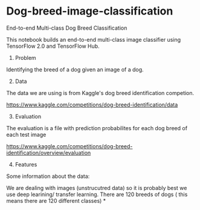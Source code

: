 # Dog-breed-image-classification

End-to-end Multi-class Dog Breed Classification

This notebook builds an end-to-end multi-class image classifier using TensorFlow 2.0 and TensorFlow Hub.

1. Problem

Identifying the breed of a dog given an image of a dog.

2. Data

The data we are using is from Kaggle's dog breed identification competion.

https://www.kaggle.com/competitions/dog-breed-identification/data

3. Evaluation

The evaluation is a file with prediction probabilites for each dog breed of each test image

https://www.kaggle.com/competitions/dog-breed-identification/overview/evaluation

4. Features

Some information about the data:

We are dealing with images (unstrucutred data) so it is probably best we use deep learining/ transfer learning.
There are 120 breeds of dogs ( this means there are 120 different classes) *
